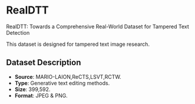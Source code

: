 # RealDTT
RealDTT: Towards a Comprehensive Real-World Dataset for Tampered Text Detection

This dataset is designed for tampered text image research.

## Dataset Description

- **Source**: MARIO-LAION,ReCTS,LSVT,RCTW.
- **Type**: Generative text editing methods.
- **Size**: 399,592.
- **Format**: JPEG & PNG.

